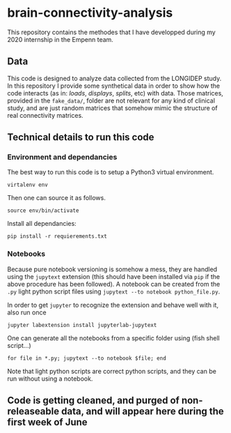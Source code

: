 # brain-connectivity-analysis

This repository contains the methodes that I have developped during my 2020
internship in the Empenn team.

## Data
This code is designed to analyze data collected from the LONGIDEP study. In
this repository I provide some synthetical data in order to show how the
code interacts (as in: *loads*, *displays*, *splits*, etc) with data. Those
matrices, provided in the `fake_data/`, folder are not relevant for any
kind of clinical study, and are just random matrices that somehow mimic the
structure of real connectivity matrices.

## Technical details to run this code

### Environment and dependancies

The best way to run this code is to setup a Python3 virtual environment.

```
virtalenv env
```

Then one can source it as follows.

```
source env/bin/activate
```

Install all dependancies:

```
pip install -r requierements.txt
```

### Notebooks

Because pure notebook versioning is somehow a mess, they are handled using
the `jupytext` extension (this should have been installed via `pip` if the
above procedure has been followed). A notebook can be created from the `.py`
light python script files using `jupytext --to notebook python_file.py`.

In order to get `jupyter` to recognize the extension and behave well with it,
also run once
```
jupyter labextension install jupyterlab-jupytext
```

One can generate all the notebooks from a specific folder using (fish shell script...)

```
for file in *.py; jupytext --to notebook $file; end
```

Note that light python scripts are correct python scripts, and they can be
run without using a notebook.


## Code is getting cleaned, and purged of non-releaseable data, and will appear here during the first week of June
